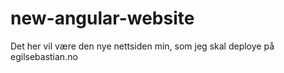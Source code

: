 # new-angular-website
Det her vil være den nye nettsiden min, som jeg skal deploye på egilsebastian.no
